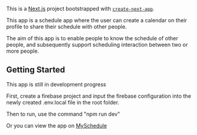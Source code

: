This is a [Next.js](https://nextjs.org/) project bootstrapped with [`create-next-app`](https://github.com/vercel/next.js/tree/canary/packages/create-next-app).

This app is a schedule app where the user can create a calendar on their profile to share their schedule with other people.

The aim of this app is to enable people to know the schedule of other people, and subsequently support scheduling interaction between two or more people.

## Getting Started

This app is still in development progress

First, create a firebase project and input the firebase configuration into the newly created  .env.local file in the root folder.

Then to run, use the command "npm run dev"

Or you can view the app on [MySchedule](https://myschedule-red.vercel.app/)
